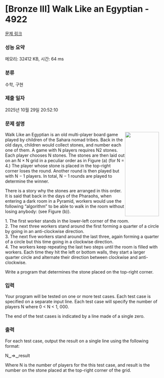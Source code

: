 # [Bronze III] Walk Like an Egyptian - 4922 

[문제 링크](https://www.acmicpc.net/problem/4922) 

### 성능 요약

메모리: 32412 KB, 시간: 64 ms

### 분류

수학, 구현

### 제출 일자

2025년 10월 29일 20:52:10

### 문제 설명

<p><img alt="" src="https://onlinejudgeimages.s3.amazonaws.com/problem/4922/%EC%8A%A4%ED%81%AC%EB%A6%B0%EC%83%B7%202016-06-10%20%EC%98%A4%ED%9B%84%206.11.17.png" style="float:right; height:276px; width:111px"></p>

<p>Walk Like an Egyptian is an old multi-player board game played by children of the Sahara nomad tribes. Back in the old days, children would collect stones, and number each one of them. A game with N players requires N2 stones. Each player chooses N stones. The stones are then laid out on an N × N grid in a peculiar order as in Figure (a) (for N = 4.) The player whose stone is placed in the top-right corner loses the round. Another round is then played but with N − 1 players. In total, N − 1 rounds are played to determine the winner.</p>

<p>There is a story why the stones are arranged in this order. It is said that back in the days of the Pharaohs, when entering a dark room in a Pyramid, workers would use the following “algorithm” to be able to walk in the room without losing anybody: (see Figure (b)).</p>

<p>1. The first worker stands in the lower-left corner of the room.<br>
2. The next three workers stand around the first forming a quarter of a circle by going in an anti-clockwise direction.<br>
3. The next five workers stand around the last three, again forming a quarter of a circle but this time going in a clockwise direction.<br>
4. The workers keep repeating the last two steps until the room is filled with workers. Each time they hit the left or bottom walls, they start a larger quarter circle and alternate their direction between clockwise and anti-clockwise.</p>

<p>Write a program that determines the stone placed on the top-right corner.</p>

### 입력 

 <p>Your program will be tested on one or more test cases. Each test case is specified on a separate input line. Each test case will specify the number of players N where 0 < N < 1, 000.</p>

<p>The end of the test cases is indicated by a line made of a single zero.</p>

### 출력 

 <p>For each test case, output the result on a single line using the following format:</p>

<p>N␣=>␣result</p>

<p>Where N is the number of players for the this test case, and result is the number on the stone placed at the top-right corner of the grid.</p>

